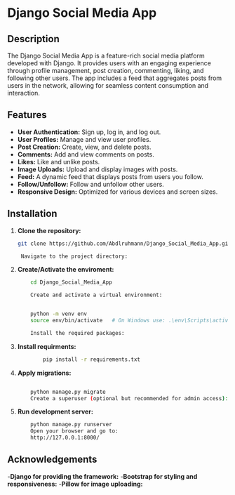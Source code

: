# Django Social Media App

## **Description**

The Django Social Media App is a feature-rich social media platform developed with Django. It provides users with an engaging experience through profile management, post creation, commenting, liking, and following other users. The app includes a feed that aggregates posts from users in the network, allowing for seamless content consumption and interaction.

## **Features**

- **User Authentication:** Sign up, log in, and log out.
- **User Profiles:** Manage and view user profiles.
- **Post Creation:** Create, view, and delete posts.
- **Comments:** Add and view comments on posts.
- **Likes:** Like and unlike posts.
- **Image Uploads:** Upload and display images with posts.
- **Feed:** A dynamic feed that displays posts from users you follow.
- **Follow/Unfollow:** Follow and unfollow other users.
- **Responsive Design:** Optimized for various devices and screen sizes.

## **Installation**

1. **Clone the repository:**

   ```bash
   git clone https://github.com/Abdlruhmann/Django_Social_Media_App.git

    Navigate to the project directory:

2. **Create/Activate the enviroment:**
    ```bash
        cd Django_Social_Media_App

        Create and activate a virtual environment:

    
        python -m venv env
        source env/bin/activate   # On Windows use: .\env\Scripts\activate

        Install the required packages:

3. **Install requirments:**
    ```bash
            pip install -r requirements.txt

4. **Apply migrations:**

    ```bash

        python manage.py migrate
        Create a superuser (optional but recommended for admin access):


5. **Run development server:**
    ```bash
        python manage.py runserver
        Open your browser and go to:
        http://127.0.0.1:8000/


## **Acknowledgements**
-**Django for providing the framework:**
-**Bootstrap for styling and responsiveness:**
-**Pillow for image uploading:**
